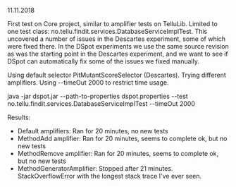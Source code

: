 11.11.2018

First test on Core project, similar to amplifier tests on TelluLib. Limited to one test class: no.tellu.findit.services.DatabaseServiceImplTest. This uncovered a number of issues in the Descartes experiment, some of which were fixed there. In the DSpot experiments we use the same source revision as was the starting point in the Descartes experiment, and we want to see if DSpot can automatically fix some of the issues we fixed manually.

Using default selector PitMutantScoreSelector (Descartes).
Trying different amplifiers.
Using --timeOut 2000 to restrict time usage.

java -jar dspot.jar --path-to-properties dspot.properties --test no.tellu.findit.services.DatabaseServiceImplTest --timeOut 2000

Results:
* Default amplifiers: Ran for 20 minutes, no new tests
* MethodAdd amplifier: Ran for 20 minutes, seems to complete ok, but no new tests
* MethodRemove amplifier: Ran for 20 minutes, seems to complete ok, but no new tests
* MethodGeneratorAmplifier: Stopped after 21 minutes. StackOverflowError with the longest stack trace I've ever seen.
